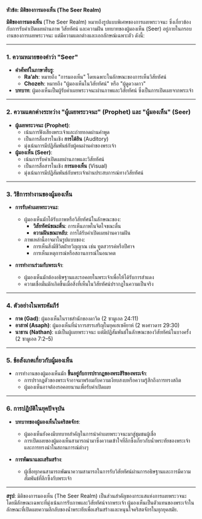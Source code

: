 **หัวข้อ: มิติของการมองเห็น (The Seer Realm)**

**มิติของการมองเห็น** (The Seer Realm) หมายถึงรูปแบบพิเศษของการเผยพระวจนะ ซึ่งเกี่ยวข้องกับการรับคำเปิดเผยผ่านภาพ วิสัยทัศน์ และความฝัน บทบาทของผู้มองเห็น (Seer) อยู่ภายในกรอบงานของการเผยพระวจนะ แต่มีความแตกต่างและเอกลักษณ์เฉพาะตัว ดังนี้:

---

### **1. ความหมายของคำว่า "Seer"**
- **คำศัพท์ในภาษาฮีบรู**:
  - **Ra’ah**: หมายถึง "การมองเห็น" โดยเฉพาะในลักษณะของการเห็นวิสัยทัศน์
  - **Chozeh**: หมายถึง "ผู้มองเห็นในวิสัยทัศน์" หรือ "ผู้ดูดวงดาว"
- **บทบาท**: ผู้มองเห็นเป็นผู้รับคำเผยพระวจนะผ่านภาพและวิสัยทัศน์ ซึ่งเป็นการเปิดเผยจากพระเจ้า

---

### **2. ความแตกต่างระหว่าง "ผู้เผยพระวจนะ" (Prophet) และ "ผู้มองเห็น" (Seer)**
- **ผู้เผยพระวจนะ (Prophet)**:
  - เน้นการฟังเสียงพระเจ้าและถ่ายทอดผ่านคำพูด
  - เป็นการสื่อสารในเชิง **การได้ยิน** (Auditory)
  - มุ่งเน้นการมีปฏิสัมพันธ์กับผู้คนผ่านคำของพระเจ้า
- **ผู้มองเห็น (Seer)**:
  - เน้นการรับคำเปิดเผยผ่านภาพและวิสัยทัศน์
  - เป็นการสื่อสารในเชิง **การมองเห็น** (Visual)
  - มุ่งเน้นการมีปฏิสัมพันธ์กับพระเจ้าผ่านประสบการณ์ทางวิสัยทัศน์

---

### **3. วิธีการทำงานของผู้มองเห็น**
- **การรับคำเผยพระวจนะ**:
  - ผู้มองเห็นมักได้รับภาพหรือวิสัยทัศน์ในลักษณะของ:
    - **วิสัยทัศน์ขณะตื่น**: การเห็นภาพในจิตใจขณะตื่น
    - **ความฝันขณะหลับ**: การได้รับคำเปิดเผยผ่านความฝัน
  - ภาพเหล่านี้อาจมาในรูปแบบของ:
    - การเห็นสิ่งมีชีวิตฝ่ายวิญญาณ เช่น ทูตสวรรค์หรือปีศาจ
    - การเห็นเหตุการณ์หรือสถานการณ์ในอนาคต

- **การทำงานร่วมกับพระเจ้า**:
  - ผู้มองเห็นมักต้องอธิษฐานและรอคอยในพระเจ้าเพื่อให้ได้รับการสำแดง
  - ความเชื่อมั่นมักเกิดขึ้นเมื่อสิ่งที่เห็นในวิสัยทัศน์ปรากฏในความเป็นจริง

---

### **4. ตัวอย่างในพระคัมภีร์**
- **กาด (Gad)**: ผู้มองเห็นในราชสำนักของดาวิด (2 ซามูเอล 24:11)
- **อาสาฟ (Asaph)**: ผู้มองเห็นที่นำการสรรเสริญในยุคเฮเซคียาห์ (2 พงศาวดาร 29:30)
- **นาธาน (Nathan)**: แม้เป็นผู้เผยพระวจนะ แต่มีปฏิสัมพันธ์ในลักษณะของวิสัยทัศน์ในบางครั้ง (2 ซามูเอล 7:2–5)

---

### **5. ข้อสังเกตเกี่ยวกับผู้มองเห็น**
- การทำงานของผู้มองเห็นมัก **ขึ้นอยู่กับการปรากฏของพระสิริของพระเจ้า**:
  - การปรากฏตัวของพระเจ้าอาจมาพร้อมกับความเงียบสงบหรือความรู้สึกถึงการทรงสถิต
  - ผู้มองเห็นอาจต้องรอคอยนานเพื่อรับคำเปิดเผย

---

### **6. การปฏิบัติในยุคปัจจุบัน**
- **บทบาทของผู้มองเห็นในคริสตจักร**:
  - ผู้มองเห็นยังคงมีบทบาทสำคัญในการนำคำเผยพระวจนะมาสู่ชุมชนผู้เชื่อ
  - การเปิดเผยของผู้มองเห็นสามารถนำมาซึ่งความเข้าใจที่ลึกซึ้งเกี่ยวกับน้ำพระทัยของพระเจ้าและการทรงนำในสถานการณ์ต่างๆ

- **การพัฒนาและเสริมสร้าง**:
  - ผู้เชื่อทุกคนสามารถพัฒนาความสามารถในการรับวิสัยทัศน์ผ่านการอธิษฐานและการมีความสัมพันธ์ที่ลึกซึ้งกับพระเจ้า

---

**สรุป**: มิติของการมองเห็น (The Seer Realm) เป็นส่วนสำคัญของกระแสแห่งการเผยพระวจนะ โดยมีลักษณะเฉพาะที่มุ่งเน้นการรับภาพและวิสัยทัศน์จากพระเจ้า ผู้มองเห็นเป็นตัวแทนของพระเจ้าในลักษณะที่เปิดเผยความลึกลับของน้ำพระทัยเพื่อเสริมสร้างและหนุนใจคริสตจักรในทุกยุคสมัย.